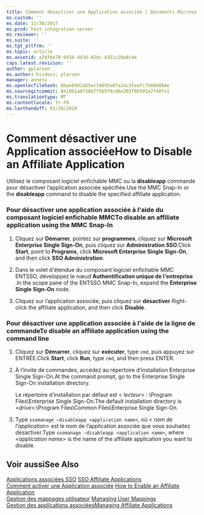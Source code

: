 ```yaml
---
title: Comment désactiver une Application associée | Documents Microsoft
ms.custom: ''
ms.date: 11/30/2017
ms.prod: host-integration-server
ms.reviewer: ''
ms.suite: ''
ms.tgt_pltfrm: ''
ms.topic: article
ms.assetid: a7df6e78-6d18-443d-82dc-4351c20a8c4e
caps.latest.revision: ''
author: gplarsen
ms.author: hisdocs; plarsen
manager: anneta
ms.openlocfilehash: 6bae89d2a05ec34095e0fa2ac3feafc7b88b894e
ms.sourcegitcommit: 8418b1a8f38b7f56979cd6e203f0b591e2f40fe1
ms.translationtype: MT
ms.contentlocale: fr-FR
ms.lasthandoff: 03/28/2018
---
```

# <a name="how-to-disable-an-affiliate-application"></a><span data-ttu-id="6d7b1-102">Comment désactiver une Application associée</span><span class="sxs-lookup"><span data-stu-id="6d7b1-102">How to Disable an Affiliate Application</span></span>
<span data-ttu-id="6d7b1-103">Utilisez le composant logiciel enfichable MMC ou la **disableapp** commande pour désactiver l’application associée spécifiée.</span><span class="sxs-lookup"><span data-stu-id="6d7b1-103">Use the MMC Snap-In or the **disableapp** command to disable the specified affiliate application.</span></span>  
  
### <a name="to-disable-an-affiliate-application-using-the-mmc-snap-in"></a><span data-ttu-id="6d7b1-104">Pour désactiver une application associée à l'aide du composant logiciel enfichable MMC</span><span class="sxs-lookup"><span data-stu-id="6d7b1-104">To disable an affiliate application using the MMC Snap-In</span></span>  
  
1.  <span data-ttu-id="6d7b1-105">Cliquez sur **Démarrer**, pointez sur **programmes**, cliquez sur **Microsoft Enterprise Single Sign-On**, puis cliquez sur **Administration SSO**.</span><span class="sxs-lookup"><span data-stu-id="6d7b1-105">Click **Start**, point to **Programs**, click **Microsoft Enterprise Single Sign-On**, and then click **SSO Administration**.</span></span>  
  
2.  <span data-ttu-id="6d7b1-106">Dans le volet d'étendue du composant logiciel enfichable MMC ENTSSO, développez le nœud **Authentification unique de l'entreprise** .</span><span class="sxs-lookup"><span data-stu-id="6d7b1-106">In the scope pane of the ENTSSO MMC Snap-In, expand the **Enterprise Single Sign-On** node.</span></span>  
  
3.  <span data-ttu-id="6d7b1-107">Cliquez sur l’application associée, puis cliquez sur **désactiver**.</span><span class="sxs-lookup"><span data-stu-id="6d7b1-107">Right-click the affiliate application, and then click **Disable**.</span></span>  
  
### <a name="to-disable-an-affiliate-application-using-the-command-line"></a><span data-ttu-id="6d7b1-108">Pour désactiver une application associée à l'aide de la ligne de commande</span><span class="sxs-lookup"><span data-stu-id="6d7b1-108">To disable an affiliate application using the command line</span></span>  
  
1.  <span data-ttu-id="6d7b1-109">Cliquez sur **Démarrer**, cliquez sur **exécuter**, type `cmd`, puis appuyez sur ENTRÉE.</span><span class="sxs-lookup"><span data-stu-id="6d7b1-109">Click **Start**, click **Run**, type `cmd`, and then press ENTER.</span></span>  
  
2.  <span data-ttu-id="6d7b1-110">À l’invite de commandes, accédez au répertoire d’installation Enterprise Single Sign-On.</span><span class="sxs-lookup"><span data-stu-id="6d7b1-110">At the command prompt, go to the Enterprise Single Sign-On installation directory.</span></span>  
  
     <span data-ttu-id="6d7b1-111">Le répertoire d’installation par défaut est \< *lecteur*> : \Program Files\Enterprise Single Sign-On.</span><span class="sxs-lookup"><span data-stu-id="6d7b1-111">The default installation directory is \<*drive*>:\Program Files\Common Files\Enterprise Single Sign-On.</span></span>  
  
3.  <span data-ttu-id="6d7b1-112">Type `ssomanage –disableapp <application name>`, où \< *nom de l’application*> est le nom de l’application associée que vous souhaitez désactiver.</span><span class="sxs-lookup"><span data-stu-id="6d7b1-112">Type `ssomanage –disableapp <application name>`, where \<*application name*> is the name of the affiliate application you want to disable.</span></span>  
  
## <a name="see-also"></a><span data-ttu-id="6d7b1-113">Voir aussi</span><span class="sxs-lookup"><span data-stu-id="6d7b1-113">See Also</span></span>  
 <span data-ttu-id="6d7b1-114">[Applications associées SSO](../esso/sso-affiliate-applications.md) </span><span class="sxs-lookup"><span data-stu-id="6d7b1-114">[SSO Affiliate Applications](../esso/sso-affiliate-applications.md) </span></span>  
 <span data-ttu-id="6d7b1-115">[Comment activer une Application associée](../esso/how-to-enable-an-affiliate-application.md) </span><span class="sxs-lookup"><span data-stu-id="6d7b1-115">[How to Enable an Affiliate Application](../esso/how-to-enable-an-affiliate-application.md) </span></span>  
 <span data-ttu-id="6d7b1-116">[Gestion des mappages utilisateur](../esso/managing-user-mappings.md) </span><span class="sxs-lookup"><span data-stu-id="6d7b1-116">[Managing User Mappings](../esso/managing-user-mappings.md) </span></span>  
 [<span data-ttu-id="6d7b1-117">Gestion des applications associées</span><span class="sxs-lookup"><span data-stu-id="6d7b1-117">Managing Affiliate Applications</span></span>](../esso/managing-affiliate-applications.md)